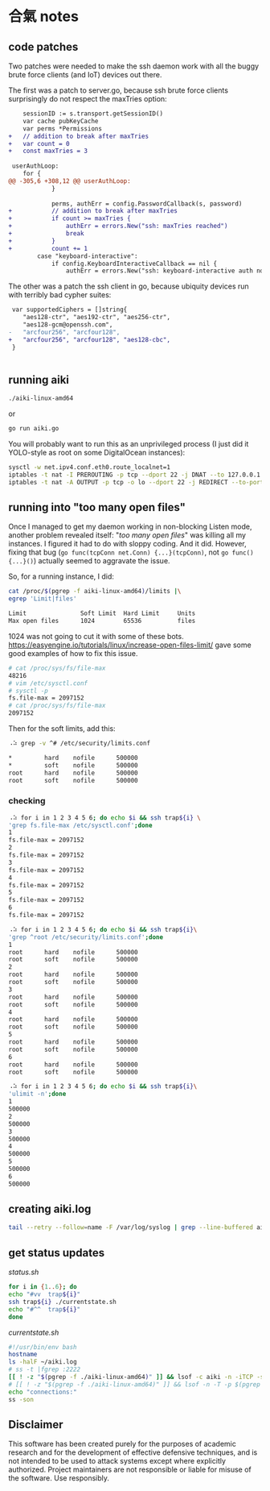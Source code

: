 # 合氣 notes

## code patches

Two patches were needed to make the ssh daemon work with all the buggy 
brute force clients (and IoT) devices out there.

The first was a patch to server.go, because ssh brute force clients surprisingly do not respect the maxTries option:

```diff
 	sessionID := s.transport.getSessionID()
 	var cache pubKeyCache
 	var perms *Permissions
+	// addition to break after maxTries
+	var count = 0
+	const maxTries = 3
 
 userAuthLoop:
 	for {
@@ -305,6 +308,12 @@ userAuthLoop:
 			}
 
 			perms, authErr = config.PasswordCallback(s, password)
+			// addition to break after maxTries
+			if count >= maxTries {
+				authErr = errors.New("ssh: maxTries reached")
+				break
+			}
+			count += 1
 		case "keyboard-interactive":
 			if config.KeyboardInteractiveCallback == nil {
 				authErr = errors.New("ssh: keyboard-interactive auth not configubred")
```


The other was a patch the ssh client in go, because ubiquity devices run with terribly bad cypher suites:

```diff
 var supportedCiphers = []string{
 	"aes128-ctr", "aes192-ctr", "aes256-ctr",
 	"aes128-gcm@openssh.com",
-	"arcfour256", "arcfour128",
+	"arcfour256", "arcfour128", "aes128-cbc",
 }
 
```

## running aiki

```bash
./aiki-linux-amd64
```

or

```bash
go run aiki.go
```

You will probably want to run this as an unprivileged process (I just did it YOLO-style as root on some DigitalOcean instances):

```bash
sysctl -w net.ipv4.conf.eth0.route_localnet=1
iptables -t nat -I PREROUTING -p tcp --dport 22 -j DNAT --to 127.0.0.1:2222
iptables -t nat -A OUTPUT -p tcp -o lo --dport 22 -j REDIRECT --to-ports 2222
```

## running into "too many open files"

Once I managed to get my daemon working in non-blocking Listen mode,
another problem revealed itself: "*too many open files*" was killing all
my instances. I figured it had to do with sloppy coding. And it did.
However, fixing that bug (`go func(tcpConn net.Conn) {...}(tcpConn)`, not `go func() {...}()`)
actually seemed to aggravate the issue.

So, for a running instance, I did:

```bash
cat /proc/$(pgrep -f aiki-linux-amd64)/limits |\
egrep 'Limit|files'

Limit               Soft Limit  Hard Limit     Units
Max open files      1024        65536          files
```

1024 was not going to cut it with some of these bots.
https://easyengine.io/tutorials/linux/increase-open-files-limit/ gave
some good examples of how to fix this issue.

```bash
# cat /proc/sys/fs/file-max
48216
# vim /etc/sysctl.conf
# sysctl -p
fs.file-max = 2097152
# cat /proc/sys/fs/file-max
2097152
```

Then for the soft limits, add this:

```bash
⠠⠵ grep -v ^# /etc/security/limits.conf

*         hard    nofile      500000
*         soft    nofile      500000
root      hard    nofile      500000
root      soft    nofile      500000
```

### checking

```bash
⠠⠵ for i in 1 2 3 4 5 6; do echo $i && ssh trap${i} \
'grep fs.file-max /etc/sysctl.conf';done
1
fs.file-max = 2097152
2
fs.file-max = 2097152
3
fs.file-max = 2097152
4
fs.file-max = 2097152
5
fs.file-max = 2097152
6
fs.file-max = 2097152

⠠⠵ for i in 1 2 3 4 5 6; do echo $i && ssh trap${i}\
'grep ^root /etc/security/limits.conf';done
1
root      hard    nofile      500000
root      soft    nofile      500000
2
root      hard    nofile      500000
root      soft    nofile      500000
3
root      hard    nofile      500000
root      soft    nofile      500000
4
root      hard    nofile      500000
root      soft    nofile      500000
5
root      hard    nofile      500000
root      soft    nofile      500000
6
root      hard    nofile      500000
root      soft    nofile      500000

⠠⠵ for i in 1 2 3 4 5 6; do echo $i && ssh trap${i}\
'ulimit -n';done
1
500000
2
500000
3
500000
4
500000
5
500000
6
500000

```


## creating aiki.log

```bash
tail --retry --follow=name -F /var/log/syslog | grep --line-buffered aiki >> aiki.log
```


## get status updates

*status.sh*

```bash
for i in {1..6}; do
echo "#vv  trap${i}"
ssh trap${i} ./currentstate.sh
echo "#^^  trap${i}"
done
```

*currentstate.sh*

```bash
#!/usr/bin/env bash
hostname
ls -halF ~/aiki.log
# ss -t |fgrep :2222
[[ ! -z "$(pgrep -f ./aiki-linux-amd64)" ]] && lsof -c aiki -n -iTCP -sTCP:LISTEN
# [[ ! -z "$(pgrep -f ./aiki-linux-amd64)" ]] && lsof -n -T -p $(pgrep -f ./aiki-linux-amd64)
echo "connections:"
ss -son
```

## Disclaimer

This software has been created purely for the purposes of academic research and for the development
of effective defensive techniques, and is not intended to be used to attack systems except where
explicitly authorized. Project maintainers are not responsible or liable for misuse of the software.
Use responsibly.

